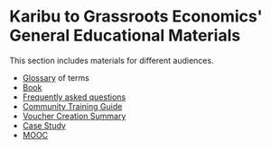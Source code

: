 # Karibu to Grassroots Economics' General Educational Materials

This section includes materials for different audiences.

* [Glossary](glossary/) of terms
* [Book]([glossary/](https://willruddick.substack.com/p/grassroots-economics-the-book-is))
* [Frequently asked questions](faq/)
* [Community Training Guide](training/)
* [Voucher Creation Summary](voucher/)
* [Case Study](case_study/)
* [MOOC](https://www.grassrootseconomics.org/pages/mooc.html)
